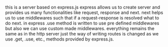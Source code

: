 this is a server based on express.js 
express allows us to create server and provides us many functionalities like request, response and next.
next helps us to use middlewares such that if a request-response is resolved what to do next.
in express .use method is written to use pre defined middlewares but also we can use custom made middlewares.
everything remains the same as in the http server just the way of writing routes is changed as we use .get, .use, etc., methods provided by express.js. 